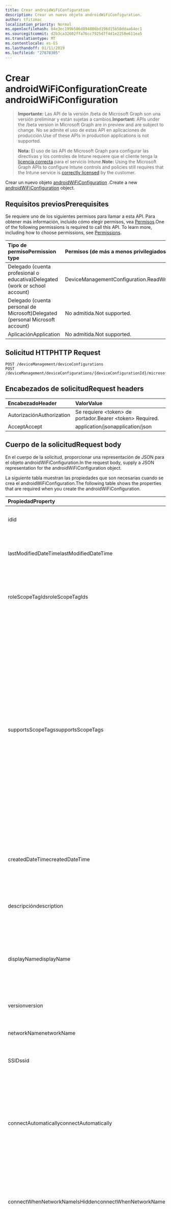 ```yaml
---
title: Crear androidWiFiConfiguration
description: Crear un nuevo objeto androidWiFiConfiguration.
author: tfitzmac
localization_priority: Normal
ms.openlocfilehash: 04e3ec199b586d894086bd196d15b50ddaa64ec1
ms.sourcegitcommit: d2b3ca32602ffa76cc7925d7f4d1e2258e611ea5
ms.translationtype: MT
ms.contentlocale: es-ES
ms.lasthandoff: 01/11/2019
ms.locfileid: "27878305"
---
```

# <a name="create-androidwificonfiguration"></a><span data-ttu-id="9ab45-103">Crear androidWiFiConfiguration</span><span class="sxs-lookup"><span data-stu-id="9ab45-103">Create androidWiFiConfiguration</span></span>

> <span data-ttu-id="9ab45-104">**Importante:** Las API de la versión /beta de Microsoft Graph son una versión preliminar y están sujetas a cambios.</span><span class="sxs-lookup"><span data-stu-id="9ab45-104">**Important:** APIs under the /beta version in Microsoft Graph are in preview and are subject to change.</span></span> <span data-ttu-id="9ab45-105">No se admite el uso de estas API en aplicaciones de producción.</span><span class="sxs-lookup"><span data-stu-id="9ab45-105">Use of these APIs in production applications is not supported.</span></span>

> <span data-ttu-id="9ab45-106">**Nota:** El uso de las API de Microsoft Graph para configurar las directivas y los controles de Intune requiere que el cliente tenga la [licencia correcta](https://go.microsoft.com/fwlink/?linkid=839381) para el servicio Intune.</span><span class="sxs-lookup"><span data-stu-id="9ab45-106">**Note:** Using the Microsoft Graph APIs to configure Intune controls and policies still requires that the Intune service is [correctly licensed](https://go.microsoft.com/fwlink/?linkid=839381) by the customer.</span></span>

<span data-ttu-id="9ab45-107">Crear un nuevo objeto [androidWiFiConfiguration](../resources/intune-deviceconfig-androidwificonfiguration.md) .</span><span class="sxs-lookup"><span data-stu-id="9ab45-107">Create a new [androidWiFiConfiguration](../resources/intune-deviceconfig-androidwificonfiguration.md) object.</span></span>
## <a name="prerequisites"></a><span data-ttu-id="9ab45-108">Requisitos previos</span><span class="sxs-lookup"><span data-stu-id="9ab45-108">Prerequisites</span></span>
<span data-ttu-id="9ab45-p102">Se requiere uno de los siguientes permisos para llamar a esta API. Para obtener más información, incluido cómo elegir permisos, vea [Permisos](/graph/permissions-reference).</span><span class="sxs-lookup"><span data-stu-id="9ab45-p102">One of the following permissions is required to call this API. To learn more, including how to choose permissions, see [Permissions](/graph/permissions-reference).</span></span>

|<span data-ttu-id="9ab45-111">Tipo de permiso</span><span class="sxs-lookup"><span data-stu-id="9ab45-111">Permission type</span></span>|<span data-ttu-id="9ab45-112">Permisos (de más a menos privilegiados)</span><span class="sxs-lookup"><span data-stu-id="9ab45-112">Permissions (from most to least privileged)</span></span>|
|:---|:---|
|<span data-ttu-id="9ab45-113">Delegado (cuenta profesional o educativa)</span><span class="sxs-lookup"><span data-stu-id="9ab45-113">Delegated (work or school account)</span></span>|<span data-ttu-id="9ab45-114">DeviceManagementConfiguration.ReadWrite.All</span><span class="sxs-lookup"><span data-stu-id="9ab45-114">DeviceManagementConfiguration.ReadWrite.All</span></span>|
|<span data-ttu-id="9ab45-115">Delegado (cuenta personal de Microsoft)</span><span class="sxs-lookup"><span data-stu-id="9ab45-115">Delegated (personal Microsoft account)</span></span>|<span data-ttu-id="9ab45-116">No admitida.</span><span class="sxs-lookup"><span data-stu-id="9ab45-116">Not supported.</span></span>|
|<span data-ttu-id="9ab45-117">Aplicación</span><span class="sxs-lookup"><span data-stu-id="9ab45-117">Application</span></span>|<span data-ttu-id="9ab45-118">No admitida.</span><span class="sxs-lookup"><span data-stu-id="9ab45-118">Not supported.</span></span>|

## <a name="http-request"></a><span data-ttu-id="9ab45-119">Solicitud HTTP</span><span class="sxs-lookup"><span data-stu-id="9ab45-119">HTTP Request</span></span>
<!-- {
  "blockType": "ignored"
}
-->
``` http
POST /deviceManagement/deviceConfigurations
POST /deviceManagement/deviceConfigurations/{deviceConfigurationId}/microsoft.graph.windowsDomainJoinConfiguration/networkAccessConfigurations
```

## <a name="request-headers"></a><span data-ttu-id="9ab45-120">Encabezados de solicitud</span><span class="sxs-lookup"><span data-stu-id="9ab45-120">Request headers</span></span>
|<span data-ttu-id="9ab45-121">Encabezado</span><span class="sxs-lookup"><span data-stu-id="9ab45-121">Header</span></span>|<span data-ttu-id="9ab45-122">Valor</span><span class="sxs-lookup"><span data-stu-id="9ab45-122">Value</span></span>|
|:---|:---|
|<span data-ttu-id="9ab45-123">Autorización</span><span class="sxs-lookup"><span data-stu-id="9ab45-123">Authorization</span></span>|<span data-ttu-id="9ab45-124">Se requiere &lt;token&gt; de portador.</span><span class="sxs-lookup"><span data-stu-id="9ab45-124">Bearer &lt;token&gt; Required.</span></span>|
|<span data-ttu-id="9ab45-125">Accept</span><span class="sxs-lookup"><span data-stu-id="9ab45-125">Accept</span></span>|<span data-ttu-id="9ab45-126">application/json</span><span class="sxs-lookup"><span data-stu-id="9ab45-126">application/json</span></span>|

## <a name="request-body"></a><span data-ttu-id="9ab45-127">Cuerpo de la solicitud</span><span class="sxs-lookup"><span data-stu-id="9ab45-127">Request body</span></span>
<span data-ttu-id="9ab45-128">En el cuerpo de la solicitud, proporcionar una representación de JSON para el objeto androidWiFiConfiguration.</span><span class="sxs-lookup"><span data-stu-id="9ab45-128">In the request body, supply a JSON representation for the androidWiFiConfiguration object.</span></span>

<span data-ttu-id="9ab45-129">La siguiente tabla muestran las propiedades que son necesarias cuando se crea el androidWiFiConfiguration.</span><span class="sxs-lookup"><span data-stu-id="9ab45-129">The following table shows the properties that are required when you create the androidWiFiConfiguration.</span></span>

|<span data-ttu-id="9ab45-130">Propiedad</span><span class="sxs-lookup"><span data-stu-id="9ab45-130">Property</span></span>|<span data-ttu-id="9ab45-131">Tipo</span><span class="sxs-lookup"><span data-stu-id="9ab45-131">Type</span></span>|<span data-ttu-id="9ab45-132">Descripción</span><span class="sxs-lookup"><span data-stu-id="9ab45-132">Description</span></span>|
|:---|:---|:---|
|<span data-ttu-id="9ab45-133">id</span><span class="sxs-lookup"><span data-stu-id="9ab45-133">id</span></span>|<span data-ttu-id="9ab45-134">Cadena</span><span class="sxs-lookup"><span data-stu-id="9ab45-134">String</span></span>|<span data-ttu-id="9ab45-135">Clave de la entidad.</span><span class="sxs-lookup"><span data-stu-id="9ab45-135">Key of the entity.</span></span> <span data-ttu-id="9ab45-136">Heredado de [deviceConfiguration](../resources/intune-deviceconfig-deviceconfiguration.md)</span><span class="sxs-lookup"><span data-stu-id="9ab45-136">Inherited from [deviceConfiguration](../resources/intune-deviceconfig-deviceconfiguration.md)</span></span>|
|<span data-ttu-id="9ab45-137">lastModifiedDateTime</span><span class="sxs-lookup"><span data-stu-id="9ab45-137">lastModifiedDateTime</span></span>|<span data-ttu-id="9ab45-138">DateTimeOffset</span><span class="sxs-lookup"><span data-stu-id="9ab45-138">DateTimeOffset</span></span>|<span data-ttu-id="9ab45-139">Fecha y hora en la que se modificó el objeto por última vez.</span><span class="sxs-lookup"><span data-stu-id="9ab45-139">DateTime the object was last modified.</span></span> <span data-ttu-id="9ab45-140">Heredado de [deviceConfiguration](../resources/intune-deviceconfig-deviceconfiguration.md)</span><span class="sxs-lookup"><span data-stu-id="9ab45-140">Inherited from [deviceConfiguration](../resources/intune-deviceconfig-deviceconfiguration.md)</span></span>|
|<span data-ttu-id="9ab45-141">roleScopeTagIds</span><span class="sxs-lookup"><span data-stu-id="9ab45-141">roleScopeTagIds</span></span>|<span data-ttu-id="9ab45-142">Colección String</span><span class="sxs-lookup"><span data-stu-id="9ab45-142">String collection</span></span>|<span data-ttu-id="9ab45-143">Lista de etiquetas de ámbito para esta instancia de entidad.</span><span class="sxs-lookup"><span data-stu-id="9ab45-143">List of Scope Tags for this Entity instance.</span></span> <span data-ttu-id="9ab45-144">Heredado de [deviceConfiguration](../resources/intune-deviceconfig-deviceconfiguration.md)</span><span class="sxs-lookup"><span data-stu-id="9ab45-144">Inherited from [deviceConfiguration](../resources/intune-deviceconfig-deviceconfiguration.md)</span></span>|
|<span data-ttu-id="9ab45-145">supportsScopeTags</span><span class="sxs-lookup"><span data-stu-id="9ab45-145">supportsScopeTags</span></span>|<span data-ttu-id="9ab45-146">Booleano</span><span class="sxs-lookup"><span data-stu-id="9ab45-146">Boolean</span></span>|<span data-ttu-id="9ab45-147">Indica si la configuración del dispositivo subyacente admite la asignación de etiquetas de ámbito.</span><span class="sxs-lookup"><span data-stu-id="9ab45-147">Indicates whether or not the underlying Device Configuration supports the assignment of scope tags.</span></span> <span data-ttu-id="9ab45-148">No se permite la asignación a la propiedad ScopeTags cuando este valor es false y entidades no estará visibles para los usuarios con ámbito.</span><span class="sxs-lookup"><span data-stu-id="9ab45-148">Assigning to the ScopeTags property is not allowed when this value is false and entities will not be visible to scoped users.</span></span> <span data-ttu-id="9ab45-149">Esto se produce para las directivas de heredado creadas en Silverlight y se puede resolver por eliminar y volver a crear la directiva en el Portal de Azure.</span><span class="sxs-lookup"><span data-stu-id="9ab45-149">This occurs for Legacy policies created in Silverlight and can be resolved by deleting and recreating the policy in the Azure Portal.</span></span> <span data-ttu-id="9ab45-150">Esta propiedad es de sólo lectura.</span><span class="sxs-lookup"><span data-stu-id="9ab45-150">This property is read-only.</span></span> <span data-ttu-id="9ab45-151">Heredado de [deviceConfiguration](../resources/intune-deviceconfig-deviceconfiguration.md)</span><span class="sxs-lookup"><span data-stu-id="9ab45-151">Inherited from [deviceConfiguration](../resources/intune-deviceconfig-deviceconfiguration.md)</span></span>|
|<span data-ttu-id="9ab45-152">createdDateTime</span><span class="sxs-lookup"><span data-stu-id="9ab45-152">createdDateTime</span></span>|<span data-ttu-id="9ab45-153">DateTimeOffset</span><span class="sxs-lookup"><span data-stu-id="9ab45-153">DateTimeOffset</span></span>|<span data-ttu-id="9ab45-154">Fecha y hora en la que se creó el objeto.</span><span class="sxs-lookup"><span data-stu-id="9ab45-154">DateTime the object was created.</span></span> <span data-ttu-id="9ab45-155">Heredado de [deviceConfiguration](../resources/intune-deviceconfig-deviceconfiguration.md)</span><span class="sxs-lookup"><span data-stu-id="9ab45-155">Inherited from [deviceConfiguration](../resources/intune-deviceconfig-deviceconfiguration.md)</span></span>|
|<span data-ttu-id="9ab45-156">descripción</span><span class="sxs-lookup"><span data-stu-id="9ab45-156">description</span></span>|<span data-ttu-id="9ab45-157">Cadena</span><span class="sxs-lookup"><span data-stu-id="9ab45-157">String</span></span>|<span data-ttu-id="9ab45-158">Descripción proporcionada por el administrador de la configuración del dispositivo.</span><span class="sxs-lookup"><span data-stu-id="9ab45-158">Admin provided description of the Device Configuration.</span></span> <span data-ttu-id="9ab45-159">Heredado de [deviceConfiguration](../resources/intune-deviceconfig-deviceconfiguration.md)</span><span class="sxs-lookup"><span data-stu-id="9ab45-159">Inherited from [deviceConfiguration](../resources/intune-deviceconfig-deviceconfiguration.md)</span></span>|
|<span data-ttu-id="9ab45-160">displayName</span><span class="sxs-lookup"><span data-stu-id="9ab45-160">displayName</span></span>|<span data-ttu-id="9ab45-161">Cadena</span><span class="sxs-lookup"><span data-stu-id="9ab45-161">String</span></span>|<span data-ttu-id="9ab45-162">Nombre proporcionado por el administrador de la configuración del dispositivo.</span><span class="sxs-lookup"><span data-stu-id="9ab45-162">Admin provided name of the device configuration.</span></span> <span data-ttu-id="9ab45-163">Heredado de [deviceConfiguration](../resources/intune-deviceconfig-deviceconfiguration.md)</span><span class="sxs-lookup"><span data-stu-id="9ab45-163">Inherited from [deviceConfiguration](../resources/intune-deviceconfig-deviceconfiguration.md)</span></span>|
|<span data-ttu-id="9ab45-164">version</span><span class="sxs-lookup"><span data-stu-id="9ab45-164">version</span></span>|<span data-ttu-id="9ab45-165">Int32</span><span class="sxs-lookup"><span data-stu-id="9ab45-165">Int32</span></span>|<span data-ttu-id="9ab45-166">Versión de la configuración del dispositivo.</span><span class="sxs-lookup"><span data-stu-id="9ab45-166">Version of the device configuration.</span></span> <span data-ttu-id="9ab45-167">Heredado de [deviceConfiguration](../resources/intune-deviceconfig-deviceconfiguration.md)</span><span class="sxs-lookup"><span data-stu-id="9ab45-167">Inherited from [deviceConfiguration](../resources/intune-deviceconfig-deviceconfiguration.md)</span></span>|
|<span data-ttu-id="9ab45-168">networkName</span><span class="sxs-lookup"><span data-stu-id="9ab45-168">networkName</span></span>|<span data-ttu-id="9ab45-169">Cadena</span><span class="sxs-lookup"><span data-stu-id="9ab45-169">String</span></span>|<span data-ttu-id="9ab45-170">Nombre de red</span><span class="sxs-lookup"><span data-stu-id="9ab45-170">Network Name</span></span>|
|<span data-ttu-id="9ab45-171">SSID</span><span class="sxs-lookup"><span data-stu-id="9ab45-171">ssid</span></span>|<span data-ttu-id="9ab45-172">Cadena</span><span class="sxs-lookup"><span data-stu-id="9ab45-172">String</span></span>|<span data-ttu-id="9ab45-173">Esto es el nombre de la red Wi-Fi que se difunde a todos los dispositivos.</span><span class="sxs-lookup"><span data-stu-id="9ab45-173">This is the name of the Wi-Fi network that is broadcast to all devices.</span></span>|
|<span data-ttu-id="9ab45-174">connectAutomatically</span><span class="sxs-lookup"><span data-stu-id="9ab45-174">connectAutomatically</span></span>|<span data-ttu-id="9ab45-175">Booleano</span><span class="sxs-lookup"><span data-stu-id="9ab45-175">Boolean</span></span>|<span data-ttu-id="9ab45-176">Conectar automáticamente cuando esta red esté en el intervalo.</span><span class="sxs-lookup"><span data-stu-id="9ab45-176">Connect automatically when this network is in range.</span></span> <span data-ttu-id="9ab45-177">Si se establece en true omitirá el símbolo del sistema del usuario y el dispositivo se conecte automáticamente a la red Wi-Fi.</span><span class="sxs-lookup"><span data-stu-id="9ab45-177">Setting this to true will skip the user prompt and automatically connect the device to Wi-Fi network.</span></span>|
|<span data-ttu-id="9ab45-178">connectWhenNetworkNameIsHidden</span><span class="sxs-lookup"><span data-stu-id="9ab45-178">connectWhenNetworkNameIsHidden</span></span>|<span data-ttu-id="9ab45-179">Booleano</span><span class="sxs-lookup"><span data-stu-id="9ab45-179">Boolean</span></span>|<span data-ttu-id="9ab45-180">Cuando se establece en true, este perfil fuerza el dispositivo para conectarse a una red que no difundir su SSID para todos los dispositivos.</span><span class="sxs-lookup"><span data-stu-id="9ab45-180">When set to true, this profile forces the device to connect to a network that doesn't broadcast its SSID to all devices.</span></span>|
|<span data-ttu-id="9ab45-181">wiFiSecurityType</span><span class="sxs-lookup"><span data-stu-id="9ab45-181">wiFiSecurityType</span></span>|[<span data-ttu-id="9ab45-182">androidWiFiSecurityType</span><span class="sxs-lookup"><span data-stu-id="9ab45-182">androidWiFiSecurityType</span></span>](../resources/intune-deviceconfig-androidwifisecuritytype.md)|<span data-ttu-id="9ab45-183">Indica si el extremo de Wi-Fi utiliza un tipo de EAP en función de seguridad.</span><span class="sxs-lookup"><span data-stu-id="9ab45-183">Indicates whether Wi-Fi endpoint uses an EAP based security type.</span></span> <span data-ttu-id="9ab45-184">Los valores posibles son: `open` y `wpaEnterprise`.</span><span class="sxs-lookup"><span data-stu-id="9ab45-184">Possible values are: `open`, `wpaEnterprise`.</span></span>|



## <a name="response"></a><span data-ttu-id="9ab45-185">Respuesta</span><span class="sxs-lookup"><span data-stu-id="9ab45-185">Response</span></span>
<span data-ttu-id="9ab45-186">Si tiene éxito, este método devuelve una `201 Created` código de respuesta y un objeto [androidWiFiConfiguration](../resources/intune-deviceconfig-androidwificonfiguration.md) en el cuerpo de la respuesta.</span><span class="sxs-lookup"><span data-stu-id="9ab45-186">If successful, this method returns a `201 Created` response code and a [androidWiFiConfiguration](../resources/intune-deviceconfig-androidwificonfiguration.md) object in the response body.</span></span>

## <a name="example"></a><span data-ttu-id="9ab45-187">Ejemplo</span><span class="sxs-lookup"><span data-stu-id="9ab45-187">Example</span></span>
### <a name="request"></a><span data-ttu-id="9ab45-188">Solicitud</span><span class="sxs-lookup"><span data-stu-id="9ab45-188">Request</span></span>
<span data-ttu-id="9ab45-189">Aquí tiene un ejemplo de la solicitud.</span><span class="sxs-lookup"><span data-stu-id="9ab45-189">Here is an example of the request.</span></span>
``` http
POST https://graph.microsoft.com/beta/deviceManagement/deviceConfigurations
Content-type: application/json
Content-length: 499

{
  "@odata.type": "#microsoft.graph.androidWiFiConfiguration",
  "lastModifiedDateTime": "2017-01-01T00:00:35.1329464-08:00",
  "roleScopeTagIds": [
    "Role Scope Tag Ids value"
  ],
  "supportsScopeTags": true,
  "description": "Description value",
  "displayName": "Display Name value",
  "version": 7,
  "networkName": "Network Name value",
  "ssid": "Ssid value",
  "connectAutomatically": true,
  "connectWhenNetworkNameIsHidden": true,
  "wiFiSecurityType": "wpaEnterprise"
}
```

### <a name="response"></a><span data-ttu-id="9ab45-190">Respuesta</span><span class="sxs-lookup"><span data-stu-id="9ab45-190">Response</span></span>
<span data-ttu-id="9ab45-p113">Aquí tiene un ejemplo de la respuesta. Nota: Puede que el objeto de respuesta que aparece aquí se trunque para abreviar. Todas las propiedades se devolverán de una llamada real.</span><span class="sxs-lookup"><span data-stu-id="9ab45-p113">Here is an example of the response. Note: The response object shown here may be truncated for brevity. All of the properties will be returned from an actual call.</span></span>
``` http
HTTP/1.1 201 Created
Content-Type: application/json
Content-Length: 607

{
  "@odata.type": "#microsoft.graph.androidWiFiConfiguration",
  "id": "51cfd26f-d26f-51cf-6fd2-cf516fd2cf51",
  "lastModifiedDateTime": "2017-01-01T00:00:35.1329464-08:00",
  "roleScopeTagIds": [
    "Role Scope Tag Ids value"
  ],
  "supportsScopeTags": true,
  "createdDateTime": "2017-01-01T00:02:43.5775965-08:00",
  "description": "Description value",
  "displayName": "Display Name value",
  "version": 7,
  "networkName": "Network Name value",
  "ssid": "Ssid value",
  "connectAutomatically": true,
  "connectWhenNetworkNameIsHidden": true,
  "wiFiSecurityType": "wpaEnterprise"
}
```






